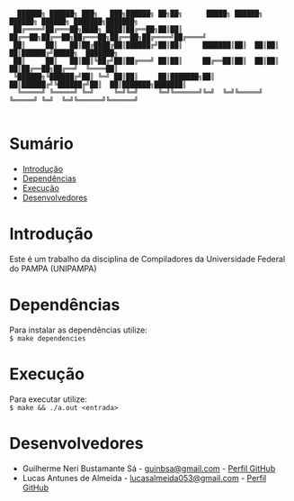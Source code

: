 ```

  ██████╗ ██████╗ ███╗   ███╗██████╗ ██╗██╗      █████╗ ██████╗  ██████╗ ██████╗ ███████╗███████╗
 ██╔════╝██╔═══██╗████╗ ████║██╔══██╗██║██║     ██╔══██╗██╔══██╗██╔═══██╗██╔══██╗██╔════╝██╔════╝
 ██║     ██║   ██║██╔████╔██║██████╔╝██║██║     ███████║██║  ██║██║   ██║██████╔╝█████╗  ███████╗
 ██║     ██║   ██║██║╚██╔╝██║██╔═══╝ ██║██║     ██╔══██║██║  ██║██║   ██║██╔══██╗██╔══╝  ╚════██║
 ╚██████╗╚██████╔╝██║ ╚═╝ ██║██║     ██║███████╗██║  ██║██████╔╝╚██████╔╝██║  ██║███████╗███████║
  ╚═════╝ ╚═════╝ ╚═╝     ╚═╝╚═╝     ╚═╝╚══════╝╚═╝  ╚═╝╚═════╝  ╚═════╝ ╚═╝  ╚═╝╚══════╝╚══════╝
                       
  ```

# Sumário
* [Introdução](#Introdução)<br>
* [Dependências](#Dependências)<br>
* [Execução](#Execução)<br>
* [Desenvolvedores](#Desenvolvedores)<br>

# <a name="Introdução"></a>Introdução<br>
  Este é um trabalho da disciplina de Compiladores da Universidade Federal do PAMPA (UNIPAMPA)
</br>

# <a name="Dependências"></a>Dependências<br>
  Para instalar as dependências utilize: </br>
	```
	$ make dependencies
	```

# <a name="Execução"></a>Execução<br>
  Para executar utilize: </br>
	```
	$ make && ./a.out <entrada>
	```
  
# <a name="Desenvolvedores"></a>Desenvolvedores<br>

* Guilherme Neri Bustamante Sá - <guinbsa@gmail.com> - [Perfil GitHub](https://github.com/161150744) <br>
* Lucas Antunes de Almeida - <lucasalmeida053@gmail.com> - [Perfil GitHub](https://github.com/LucasAntunesdeAlmeida) <br>
